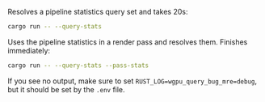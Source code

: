 
Resolves a pipeline statistics query set and takes 20s:

```sh
cargo run -- --query-stats
```

Uses the pipeline statistics in a render pass and resolves them. Finishes immediately:

```sh
cargo run -- --query-stats --pass-stats
```

If you see no output, make sure to set `RUST_LOG=wgpu_query_bug_mre=debug`, but it should be set by the `.env` file.
